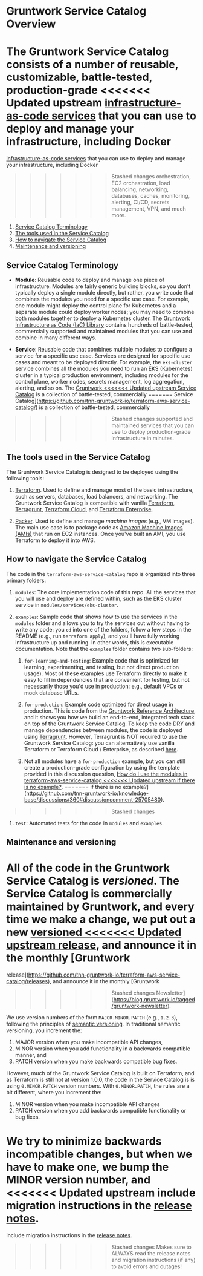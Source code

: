# Gruntwork Service Catalog Overview

The Gruntwork Service Catalog consists of a number of reusable, customizable, battle-tested, production-grade
<<<<<<< Updated upstream
[infrastructure-as-code services](https://github.com/tnn-gruntwork-io/terraform-aws-service-catalog/tree/master/modules) that you can use to deploy and manage your infrastructure, including Docker
=======
[infrastructure-as-code services](https://github.com/tnn-gruntwork-io/terraform-aws-service-catalog/tree/master/modules) that you can use to deploy and manage your infrastructure, including Docker
>>>>>>> Stashed changes
orchestration, EC2 orchestration, load balancing, networking, databases, caches, monitoring, alerting, CI/CD, secrets
management, VPN, and much more.

1. [Service Catalog Terminology](#service-catalog-terminology)
1. [The tools used in the Service Catalog](#the-tools-used-in-the-service-catalog)
1. [How to navigate the Service Catalog](#how-to-navigate-the-service-catalog)
1. [Maintenance and versioning](#maintenance-and-versioning)

## Service Catalog Terminology

- **Module**: Reusable code to deploy and manage one piece of infrastructure. Modules are fairly generic building
  blocks, so you don't typically deploy a single module directly, but rather, you write code that combines the modules
  you need for a specific use case. For example, one module might deploy the control plane for Kubernetes and a
  separate module could deploy worker nodes; you may need to combine both modules together to deploy a Kubernetes
  cluster. The [Gruntwork Infrastructure as Code (IaC) Library](https://gruntwork.io/infrastructure-as-code-library/)
  contains hundreds of battle-tested, commercially supported and maintained modules that you can use and combine in
  many different ways.

- **Service**: Reusable code that combines multiple modules to configure a service for a specific use case. Services
  are designed for specific use cases and meant to be deployed directly. For example, the `eks-cluster` service
  combines all the modules you need to run an EKS (Kubernetes) cluster in a typical production environment, including
  modules for the control plane, worker nodes, secrets management, log aggregation, alerting, and so on. The [Gruntwork
<<<<<<< Updated upstream
  Service Catalog](https://github.com/tnn-gruntwork-io/terraform-aws-service-catalog/) is a collection of battle-tested, commercially
=======
  Service Catalog](https://github.com/tnn-gruntwork-io/terraform-aws-service-catalog/) is a collection of battle-tested, commercially
>>>>>>> Stashed changes
  supported and maintained services that you can use to deploy production-grade infrastructure in minutes.

## The tools used in the Service Catalog

The Gruntwork Service Catalog is designed to be deployed using the following tools:

1. [Terraform](https://www.terraform.io/). Used to define and manage most of the basic infrastructure, such as servers,
   databases, load balancers, and networking. The Gruntwork Service Catalog is compatible with vanilla
   [Terraform](https://www.terraform.io/), [Terragrunt](https://terragrunt.gruntwork.io/), [Terraform
   Cloud](https://www.hashicorp.com/blog/announcing-terraform-cloud/), and [Terraform
   Enterprise](https://www.terraform.io/docs/enterprise/index.html).

1. [Packer](https://www.packer.io/). Used to define and manage _machine images_ (e.g., VM images). The main use case is
   to package code as [Amazon Machine Images (AMIs)](https://docs.aws.amazon.com/AWSEC2/latest/UserGuide/AMIs.html)
   that run on EC2 instances. Once you've built an AMI, you use Terraform to deploy it into AWS.

## How to navigate the Service Catalog

The code in the `terraform-aws-service-catalog` repo is organized into three primary folders:

1. `modules`: The core implementation code of this repo. All the services that you will use and deploy are defined
   within, such as the EKS cluster service in `modules/services/eks-cluster`.

1. `examples`: Sample code that shows how to use the services in the `modules` folder and allows you to try the
   services out without having to write any code: you `cd` into one of the folders, follow a few steps in the README
   (e.g., run `terraform apply`), and you'll have fully working infrastructure up and running. In other words, this is
   executable documentation. Note that the `examples` folder contains two sub-folders:

   1. `for-learning-and-testing`: Example code that is optimized for learning, experimenting, and testing, but not
      direct production usage). Most of these examples use Terraform directly to make it easy to fill in dependencies
      that are convenient for testing, but not necessarily those you'd use in production: e.g., default VPCs or mock
      database URLs.

   1. `for-production`: Example code optimized for direct usage in production. This is code from the [Gruntwork Reference
      Architecture](https://gruntwork.io/reference-architecture/), and it shows you how we build an end-to-end,
      integrated tech stack on top of the Gruntwork Service Catalog. To keep the code DRY and manage dependencies
      between modules, the code is deployed using [Terragrunt](https://terragrunt.gruntwork.io/). However, Terragrunt
      is NOT required to use the Gruntwork Service Catalog: you can alternatively use vanilla Terraform or Terraform
      Cloud / Enterprise, as described [here](https://docs.gruntwork.io/reference/services/intro/deploy-new-infrastructure#how-to-deploy-terraform-code-from-the-service-catalog).

    1. Not all modules have a `for-production` example, but you can still create a production-grade configuration by 
       using the template provided in this discussion question, [How do I use the modules in terraform-aws-service-catalog
<<<<<<< Updated upstream
       if there is no example?](https://github.com/tnn-gruntwork-io/knowledge-base/discussions/360#discussioncomment-25705480).
=======
       if there is no example?](https://github.com/tnn-gruntwork-io/knowledge-base/discussions/360#discussioncomment-25705480).
>>>>>>> Stashed changes

1. `test`: Automated tests for the code in `modules` and `examples`.

## Maintenance and versioning

All of the code in the Gruntwork Service Catalog is _versioned_. The Service Catalog is commercially maintained by
Gruntwork, and every time we make a change, we put out a new [versioned
<<<<<<< Updated upstream
release](https://github.com/tnn-gruntwork-io/terraform-aws-service-catalog/releases), and announce it in the monthly [Gruntwork
=======
release](https://github.com/tnn-gruntwork-io/terraform-aws-service-catalog/releases), and announce it in the monthly [Gruntwork
>>>>>>> Stashed changes
Newsletter](https://blog.gruntwork.io/tagged/gruntwork-newsletter).

We use version numbers of the form `MAJOR.MINOR.PATCH` (e.g., `1.2.3`), following the principles of [semantic
versioning](https://semver.org/). In traditional semantic versioning, you increment the:

1. MAJOR version when you make incompatible API changes,
1. MINOR version when you add functionality in a backwards compatible manner, and
1. PATCH version when you make backwards compatible bug fixes.

However, much of the Gruntwork Service Catalog is built on Terraform, and as Terraform is still not at version 1.0.0,
the code in the Service Catalog is is using `0.MINOR.PATCH` version numbers. With `0.MINOR.PATCH`, the rules are a bit
different, where you increment the:

1. MINOR version when you make incompatible API changes
1. PATCH version when you add backwards compatible functionality or bug fixes.

We try to minimize backwards incompatible changes, but when we have to make one, we bump the MINOR version number, and
<<<<<<< Updated upstream
include migration instructions in the [release notes](https://github.com/tnn-gruntwork-io/terraform-aws-service-catalog/releases).
=======
include migration instructions in the [release notes](https://github.com/tnn-gruntwork-io/terraform-aws-service-catalog/releases).
>>>>>>> Stashed changes
Makes sure to ALWAYS read the release notes and migration instructions (if any) to avoid errors and outages!


<!-- ##DOCS-SOURCER-START
{
  "sourcePlugin": "local-copier",
  "hash": "750a36ba2c3ba2455d2eba763802109d"
}
##DOCS-SOURCER-END -->
